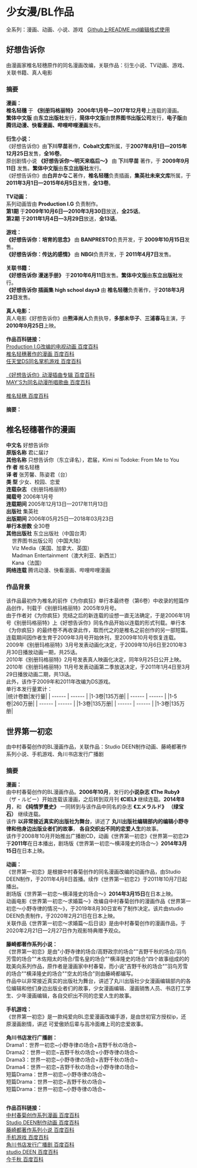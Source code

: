 # 少女漫/BL作品
全系列：漫画、动画、小说、游戏 &nbsp; [Github上README.md编辑格式使用](https://my.oschina.net/albertboy/blog/750506)
## 好想告诉你
由漫画家椎名轻穗原作的同名漫画改编，关联作品：衍生小说、TV动画、游戏、关联书籍、真人电影<br>
### 摘要
**漫画：**<br>
**椎名轻穗** 于 **《别册玛格丽特》**  **2006年1月号—2017年12月号**上连载的漫画。<br>
**繁体中文版** 由**东立出版社**发行，**简体中文版**由**世界图书出版公司**发行，**电子版**由**腾讯动漫、快看漫画、哔哩哔哩漫画**发布。<br><br>
**衍生小说：**<br>
《好想告诉你》由**下川早苗**著作，**Cobalt文库**所属，于**2007年8月1日—2015年12月25日**发售，**全16卷**。<br>
原创剧情小说 **《好想告诉你～明天来临后～》** 由 **下川早苗** 著作，于 **2009年9月11日** 发售。**繁体中文版**由**东立出版社**发行。<br>
《好想告诉你》由**白井かなこ**著作，**椎名轻穗**负责插画，**集英社未来文库**所属，于**2011年3月1日—2015年6月5日**发售，**全13卷**。<br><br>
**TV动画：**<br>
系列动画皆由 **Production I.G** 负责制作。<br>
**第1期** 于**2009年10月6日—2010年3月30日**放送，**全25话**。<br>
**第2期** 于**2011年1月4日—3月29日**放送，**全13话**。<br><br>
**游戏：**<br>
**《好想告诉你：培育的思念》** 由 **BANPRESTO**负责开发，于 **2009年10月15日**发售。<br>
**《好想告诉你：传达的感情》** 由 **NBGI**负责开发，于 **2011年4月7日**发售。<br><br>
**关联书籍：**<br>
**《好想告诉你 漫迷手册》** 于**2010年6月11日**发售。**繁体中文版**由**东立出版社**发行。<br>
**《好想告诉你 插画集 high school days》** 由 **椎名轻穗**负责著作，于**2018年3月23日**发售。<br><br>
**真人电影：**<br>
真人电影《好想告诉你》由**熊泽尚人**负责执导，**多部未华子**、**三浦春马**主演，于**2010年9月25日**上映。<br><br>
**作品百科链接：**<br>
[Production I.G改编的电视动画 百度百科](https://baike.baidu.com/item/%E5%A5%BD%E6%83%B3%E5%91%8A%E8%AF%89%E4%BD%A0/2613793?fr=aladdin)<br>
[椎名轻穗著作的漫画 百度百科](https://baike.baidu.com/item/%E5%A5%BD%E6%83%B3%E5%91%8A%E8%AF%89%E4%BD%A0/18369#viewPageContent)<br>
[任天堂DS同名掌机游戏 百度百科](https://baike.baidu.com/item/%E5%A5%BD%E6%83%B3%E5%91%8A%E8%AF%89%E4%BD%A0/2613825#viewPageContent)<br><br>
[《好想告诉你》动漫插曲专辑 百度百科](https://baike.baidu.com/item/%E5%A5%BD%E6%83%B3%E5%91%8A%E8%AF%89%E4%BD%A0/16297565#viewPageContent)<br>
[MAY'S为同名动漫所唱歌曲 百度百科](https://baike.baidu.com/item/%E5%A5%BD%E6%83%B3%E5%91%8A%E8%AF%89%E4%BD%A0/19772199#viewPageContent)<br><br>
[椎名轻穗 百度百科](https://baike.baidu.com/item/%E6%A4%8E%E5%90%8D%E8%BD%BB%E7%A9%97/7722486)<br><br>
**摘要：**<br>
## 椎名轻穗著作的漫画<br>
**中文名**&nbsp;好想告诉你 <br>
**原版名称**&nbsp;君に届け <br>
**其他名称**&nbsp;只想告诉你（东立译名），君届，Kimi ni Todoke: From Me to You <br>
**作    者**&nbsp;椎名轻穗 <br>
**译    者**&nbsp;张芳馨、陈姿君（台） <br>
**类    型**&nbsp;少女、校园、恋爱 <br>
**连载杂志**&nbsp;《别册玛格丽特》<br> 
**揭载号**&nbsp;2006年1月号 <br>
**连载期间**&nbsp;2005年12月13日—2017年11月13日 <br>
**出版社**&nbsp;集英社 <br>
**出版期间**&nbsp;2006年05月25日—2018年03月23日 <br>
**单行本册数**&nbsp;全30卷 <br>
**其他出版社**&nbsp;东立出版社（中国台湾）<br>
&nbsp;&nbsp;&nbsp;&nbsp;世界图书出版公司（中国大陆）<br>
&nbsp;&nbsp;&nbsp;&nbsp;Viz Media（美国、加拿大、英国）<br>
&nbsp;&nbsp;&nbsp;&nbsp;Madman Entertainment（澳大利亚、新西兰）<br>
&nbsp;&nbsp;&nbsp;&nbsp;Kana（法国）<br>
**网络连载**&nbsp;腾讯动漫、快看漫画、哔哩哔哩漫画 <br>
### 作品背景
该作品最初作为椎名的前作《为你疯狂》单行本最终卷（第6卷）中收录的短篇作品创作，刊载于《别册玛格丽特》2005年9月号。<br>
由于作者对《为你疯狂》完结之后的新连载的设想一直无法确定，于是2006年1月号《别册玛格丽特》上《好想告诉你》同名作品开始以连载的形式刊载。单行本《为你疯狂》的最终卷不再收录此作，取而代之的是椎名之前创作的另一部短篇。<br>
连载期间因作者生育于2009年3月号开始休刊，至2009年10月号恢复连载。<br>
2009年《别册玛格丽特》3月号发表动画化决定，于2009年10月6日至2010年3月30日播放动画一期，共25话。<br>
2010年《别册玛格丽特》2月号发表真人映画化决定，同年9月25日公开上映。<br>
2010年《别册玛格丽特》11月号发表动画第二季放送决定，于2011年1月4日至3月29日播放动画二期，共13话。<br>
此外，该作于2009年和2011年改编为DS游戏。<br>
单行本发行量累计：<br>
|统计卷数|发行量|
| ------ | ------ |
|1-3卷|135万册|
| ------ | ------ |
|1-5卷|260万册|
| ------ | ------ |
|1-3卷|135万册|
| ------ | ------ |
|1-3卷|135万册|

## 世界第一初恋
由中村春菊创作的BL漫画作品，关联作品：Studio DEEN制作动画、藤崎都著作系列小说、手机游戏、角川书店发行广播剧<br>
### 摘要
**漫画：**<br>
由中村春菊创作的BL漫画作品。**2006年10月**，发行的**小说杂志**  **《The Ruby》**  （ザ・ルビー）开始连载该漫画，之后转到双月刊 **《CIEL》** 继续连载。**2014年8月**，和 **《纯情罗曼史》** 一同转到与该作品中同名的杂志 **《エメラルド》**  **（绿宝石）**  继续连载。<br>
该作 **以非常接近真实的出版社为舞台**，讲述了 **丸川出版社编辑部内的编辑小野寺律和他身边出版业者们的故事**， **各自交织出不同的恋爱人生**的故事。<br>
该作于2008年10月开始推出广播剧CD，动画《世界第一初恋》《世界第一初恋2》于**2011年**在日本播出，剧场版《世界第一初恋～横泽隆史的场合～》**2014年3月15日**在日本上映。<br><br>
**动画：**<br>
《世界第一初恋》是根据中村春菊创作的同名漫画改编的动画作品，由Studio DEEN制作，于2011年4月8日首播。续作《世界第一初恋2》于2011年10月7日起播出。<br>
剧场版《世界第一初恋～横泽隆史的场合～》**2014年3月15日**在日本上映。<br>
动画电影《世界第一初恋～求婚篇～》改编自中村春菊创作的漫画作品《世界第一初恋～小野寺律的情况～》，于2019年8月30日宣布了制作决定。该片由studio DEEN负责制作，于2020年2月21日在日本上映。<br>
关联作品《世界第一初恋～求婚篇～后日谈》是由中村春菊创作的漫画作品，于2020年2月21日—2月27日作为观影特典赠予观众。<br><br>
**藤崎都著作系列小说：**<br>
《世界第一初恋》是由"小野寺律的场合/高野政宗的场合""吉野千秋的场合/羽鸟芳雪的场合""木佐翔太的场合/雪名皇的场合""横泽隆史的场合"四个故事组成的的耽美向系列作品，原作者是漫画家中村春菊，而小说"吉野千秋的场合""羽鸟芳雪的场合""横泽隆史的场合""空太的场合"则由藤崎都编写。<br>
作品中以非常接近真实的出版社为舞台，讲述了丸川出版社少女漫画编辑部内的各位编辑和他们身边出版业者们的故事，少女漫画编辑、漫画销售人员、书店打工学生、少年漫画编辑，各自交织出不同的恋爱人生的故事。<br><br>
**手机游戏：**<br>
《世界第一初恋》是一款纯爱向BL恋爱漫画改编手游，是由世初官方授权ip，还原漫画剧情，讲述 可爱傲娇后辈与高冷面瘫上司的恋爱故事。<br><br>
**角川书店发行广播剧：**<br>
Drama1：世界一初恋\~小野寺律の场合+吉野千秋の场合\~<br>
Drama2：世界一初恋\~吉野千秋の场合+小野寺律の场合\~<br>
Drama3：世界一初恋\~小野寺律の场合+吉野千秋の场合\~<br>
Drama4：世界一初恋\~吉野千秋の场合+小野寺律の场合\~<br>
短篇Drama：世界一初恋\~小野寺律の场合\~<br>
短篇Drama：世界一初恋\~吉野千秋の场合\~<br>
短篇Drama：世界一初恋\~小野寺律の场合\~<br><br>

**作品百科链接：**<br>
[中村春菊创作系列漫画 百度百科](https://baike.baidu.com/item/%E4%B8%96%E7%95%8C%E7%AC%AC%E4%B8%80%E5%88%9D%E6%81%8B/27852)<br>
[Studio DEEN制作动画 百度百科](https://baike.baidu.com/item/%E4%B8%96%E7%95%8C%E7%AC%AC%E4%B8%80%E5%88%9D%E6%81%8B/6394983#viewPageContent)<br>
[藤崎都著作系列小说 百度百科](https://baike.baidu.com/item/%E4%B8%96%E7%95%8C%E7%AC%AC%E4%B8%80%E5%88%9D%E6%81%8B/6394968#viewPageContent)<br>
[手机游戏 百度百科](https://baike.baidu.com/item/%E4%B8%96%E7%95%8C%E7%AC%AC%E4%B8%80%E5%88%9D%E6%81%8B/22294674#viewPageContent)<br>
[角川书店发行广播剧 百度百科](https://baike.baidu.com/item/%E4%B8%96%E7%95%8C%E7%AC%AC%E4%B8%80%E5%88%9D%E6%81%8B/6395000#viewPageContent)<br>
[studio DEEN 百度百科](https://baike.baidu.com/item/Studio%20DEEN)<br>
[今千秋 百度百科](https://baike.baidu.com/item/%E4%BB%8A%E5%8D%83%E7%A7%8B)<br><br>

